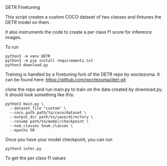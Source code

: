 DETR Finetuning

This script creates a custom COCO dataset of two classes and fintunes the DETR model on them.

It also instruments the code to create a per class f1 score for inference images.

To run

```shell
python3 -m venv DETR
python3 -m pip install requirements.txt
python3 download.py
```

Training is handled by a finetuning fork of the DETR repo by woctezuma. It can be found here:
https://github.com/woctezuma/detr.git

clone the repo and run main.py to train on the data created by download.py. It should look something like this:
```shell
python3 main.py \
  --dataset_file "custom" \
  --coco_path path/to/coco/dataset \
  --output_dir path/to/save/directory \
  --resume path/to/model/checkpoint \
  --num_classes %num_classes \
  --epochs 50
```

Once you have your model checkpoint, you can run
```shell
python3 infer.py
```

To get the per class f1 values
